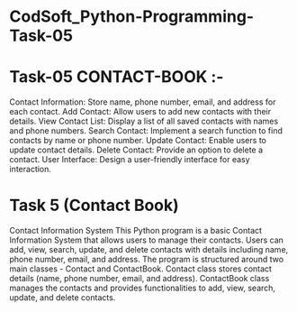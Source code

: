 # CodSoft_Python-Programming-Task-05

# Task-05 CONTACT-BOOK :- 
Contact Information: Store name, phone number, email, and address for each contact.
Add Contact: Allow users to add new contacts with their details.
View Contact List: Display a list of all saved contacts with names and phone numbers.
Search Contact: Implement a search function to find contacts by name or phone number.
Update Contact: Enable users to update contact details.
Delete Contact: Provide an option to delete a contact.
User Interface: Design a user-friendly interface for easy interaction.

# Task 5 (Contact Book) 
Contact Information System This Python program is a basic Contact Information System that allows users to manage their contacts. Users can add, view, search, update, and delete contacts with details including name, phone number, email, and address. The program is structured around two main classes - Contact and ContactBook. Contact class stores contact details (name, phone number, email, and address). ContactBook class manages the contacts and provides functionalities to add, view, search, update, and delete contacts.
